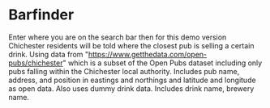 # Barfinder
Enter where you are on the search bar then for this demo version Chichester residents will be told where the closest pub is selling a certain drink. Using data from "https://www.getthedata.com/open-pubs/chichester" which is a subset of the Open Pubs dataset including only pubs falling within the Chichester local authority.  Includes pub name, address, and position in eastings and northings and latitude and longitude as open data. Also uses dummy drink data. Includes drink name, brewery name.
